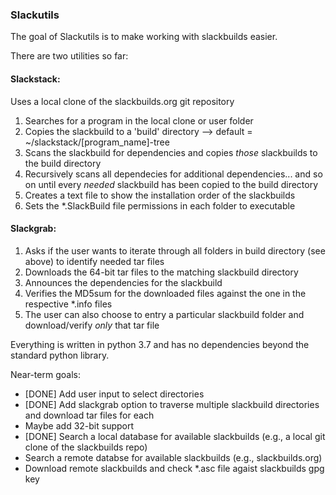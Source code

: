 ### Slackutils

The goal of Slackutils is to make working with slackbuilds easier.

There are two utilities so far:

#### Slackstack:<br />
Uses a local clone of the slackbuilds.org git repository <br />
1. Searches for a program in the local clone or user folder<br />
2. Copies the slackbuild to a 'build' directory --> default = ~/slackstack/[program_name]-tree<br />
3. Scans the slackbuild for dependencies and copies *those* slackbuilds to the build directory<br />
4. Recursively scans all dependecies for additional dependencies... and so on until every *needed* slackbuild has been copied to the build directory<br />
5. Creates a text file to show the installation order of the slackbuilds
6. Sets the *.SlackBuild file permissions in each folder to executable

#### Slackgrab:  
1. Asks if the user wants to iterate through all folders in build directory (see above) to identify needed tar files<br />
2. Downloads the 64-bit tar files to the matching slackbuild directory<br />
3. Announces the dependencies for the slackbuild<br />
4. Verifies the MD5sum for the downloaded files against the one in the respective *.info files
5. The user can also choose to entry a particular slackbuild folder and download/verify *only* that tar file

Everything is written in python 3.7 and has no dependencies beyond the standard python library.

Near-term goals:<br />
* [DONE] Add user input to select directories<br />
* [DONE] Add slackgrab option to traverse multiple slackbuild directories and download tar files for each<br />
* Maybe add 32-bit support<br />
* [DONE] Search a local database for available slackbuilds (e.g., a local git clone of the slackbuilds repo)<br />
* Search a remote databse for available slackbuilds (e.g., slackbuilds.org)<br />
* Download remote slackbuilds and check *.asc file agaist slackbuilds gpg key
